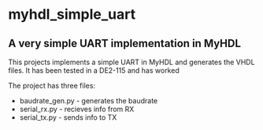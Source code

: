 <h1>myhdl_simple_uart </h1>

<h2>A very simple UART implementation in MyHDL</h2>

<p> This projects implements a simple UART in MyHDL and generates the VHDL files. It has been tested in a DE2-115 and has worked </p>

<p>The project has three files:</p>
<ul>
<li>baudrate_gen.py - generates the baudrate</li>
<li>serial_rx.py - recieves info from RX</li>
<li>serial_tx.py - sends info to TX</li>
</ul>
